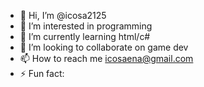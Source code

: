 - 👋 Hi, I’m @icosa2125
- 👀 I’m interested in programming
- 🌱 I’m currently learning html/c#
- 💞️ I’m looking to collaborate on game dev
- 📫 How to reach me icosaena@gmail.com
- ⚡ Fun fact: 

<!---
icosa2125/icosa2125 is a ✨ special ✨ repository because its `README.md` (this file) appears on your GitHub profile.
You can click the Preview link to take a look at your changes.
--->
